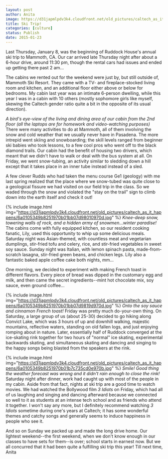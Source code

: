 ```yaml
---
layout: post
author: Anita
image: https://d31japmlpdv3k4.cloudfront.net/old_pictures/caltech_as_it_happens/6a0105349b8251970b01b8d0bf37d2970c.jpg
title: Ski Trip!
categories: [culture]
status: Publish
date: 2015-01-23
---
```


Last Thursday, January 8, was the beginning of Ruddock House's annual ski trip to Mammoth, CA. Our car arrived late Thursday night after about a 6-hour drive, around 11:30 pm, though the rental cars had issues and ended up getting there past 2 am...

The cabins we rented out for the weekend were just by, but still outside of, Mammoth Ski Resort. They came with a TV- and fireplace-stocked living room and kitchen, and an additional floor either above or below for bedrooms. My cabin last year was an intimate 6-person dwelling, while this year I was in a cabin with 10 others (mostly sophomore girls like myself, skewing the Caltech gender ratio quite a bit in the opposite of its usual direction).

*A bird's eye-view of the living and dining area of our cabin from the 2nd floor (all the laptops are for homework and video-watching purposes)*
There were many activities to do at Mammoth, all of them involving the snow and cold weather that we usually never have in Pasadena. The more intrepid went skiing and snowboarding; the skill levels ranged from beginner ski babies who took lessons, to a few cool pros who went off to the black diamond trails. Our cabin had the benefit of housing two drivers, which meant that we didn't have to walk or deal with the bus system at all. On Friday, we went snow-tubing, an activity similar to sledding down a hill except that it takes place in an inner tube instead instead of a sled.

A few clever Rudds who had taken the menu course Ge1 (geology) with me last spring realized that the place where we snow-tubed was quite close to a geological fissure we had visited on our field trip in the class. So we waded through the snow and violated the "stay on the trail" sign to climb down into the earth itself and check it out!


{% include image.html img="https://d31japmlpdv3k4.cloudfront.net/old_pictures/caltech_as_it_happens/6a0105349b8251970b01bb07d98010970d.jpg" %}
*Knee-deep snow, towering walls of rock, and a hidden army of snowmen...winter paradise!*
The cabins come with fully equipped kitchen, so our resident cooking fanatic, Lily, used this opportunity to whip up some delicious meals. Saturday night was Asian-themed, with countless meat and vegetarian dumplings, stir-fried tofu and celery, rice, and stir-fried vegetables in sweet soy sauce. Sunday night was Italian, with lemon spinach pasta, made-from-scratch lasagna, stir-fried green beans, and chicken legs. Lily also a fantastic baked apple coffee cake both nights, mm...

One morning, we decided to experiment with making French toast in different flavors. Every piece of bread was dipped in the customary egg and milk, and then came the secret ingredients--mint hot chocolate mix, soy sauce, even ground coffee...


{% include image.html img="https://d31japmlpdv3k4.cloudfront.net/old_pictures/caltech_as_it_happens/6a0105349b8251970b01bb07d9819d970d.jpg" %}
*Onto the soy sauce and cinnamon French toast!*
Friday was pretty much do-your-own thing. On Saturday, a large group of us (about 25-30) decided to go hiking along Convict Lake, which was 3 hours of up and downhill walking, majestic mountains, reflective waters, standing on old fallen logs, and just enjoying romping about in nature. Later, essentially half of Ruddock converged at the ice-skating rink together for two hours of "normal" ice skating, experimental backwards skating, and simultaneous skating and dancing and singing to the happy songs being blasted from the speakers at the rink.


{% include image.html img="https://d31japmlpdv3k4.cloudfront.net/old_pictures/caltech_as_it_happens/6a0105349b8251970b01b7c735cd0e970b.jpg" %}
*Smile! Good thing the weather forecast was wrong and it didn't rain enough to close the rink!*
Saturday night after dinner, work had caught up with most of the people in my cabin. Aside from that fact, nights at ski trip are a good time to watch movies. We had watched the Bollywood film *3 Idiots* on Friday, which had all of us laughing and singing and dancing afterward because we connected so well to it as students at an intense tech school and as friends who attend it together. I won't say any more, but I definitely recommend watching *3 Idiots* sometime during one's years at Caltech; it has some wonderful themes and catchy songs and generally seems to induce happiness in people who see it.

And so on Sunday we packed up and made the long drive home. Our lightest weekend--the first weekend, when we don't know enough in our classes to have sets for them--is over; school starts in earnest now. But we all concurred that it had been quite a fulfilling ski trip this year!
Till next time,
Anita
